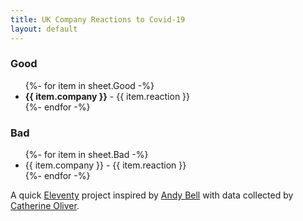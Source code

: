 ```yaml
---
title: UK Company Reactions to Covid-19
layout: default
---
```


### Good
<ul class="listing">
  {%- for item in sheet.Good -%}
    <li><strong>{{ item.company }}</strong> - {{ item.reaction }}</li>
  {%- endfor -%}
</ul>

### Bad
<ul class="listing">
  {%- for item in sheet.Bad -%}
    <li>{{ item.company }} - {{ item.reaction }}</li>
  {%- endfor -%}
</ul>

A quick [Eleventy](https://www.11ty.io/) project inspired by [Andy Bell](https://twitter.com/hankchizljaw) with data collected by [Catherine Oliver](https://twitter.com/katiecmoliver/).